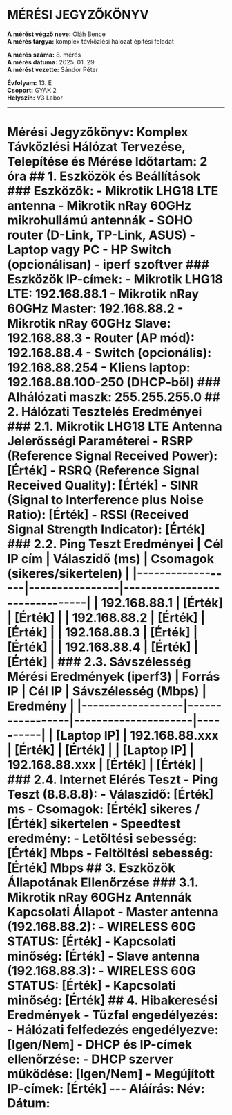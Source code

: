 # MÉRÉSI JEGYZŐKÖNYV

**A mérést végző neve:** Oláh Bence  
**A mérés tárgya:** komplex távközlési hálózat építési feladat


**A mérés száma:** 8. mérés  
**A mérés dátuma:** 2025. 01. 29  
**A mérést vezette:** Sándor Péter  

**Évfolyam:** 13. E  
**Csoport:** GYAK 2  
**Helyszín:** V3 Labor 

---



# Mérési Jegyzőkönyv: Komplex Távközlési Hálózat Tervezése, Telepítése és Mérése **Időtartam:** 2 óra ## 1. Eszközök és Beállítások ### Eszközök: - Mikrotik LHG18 LTE antenna - Mikrotik nRay 60GHz mikrohullámú antennák - SOHO router (D-Link, TP-Link, ASUS) - Laptop vagy PC - HP Switch (opcionálisan) - iperf szoftver ### Eszközök IP-címek: - Mikrotik LHG18 LTE: 192.168.88.1 - Mikrotik nRay 60GHz Master: 192.168.88.2 - Mikrotik nRay 60GHz Slave: 192.168.88.3 - Router (AP mód): 192.168.88.4 - Switch (opcionális): 192.168.88.254 - Kliens laptop: 192.168.88.100-250 (DHCP-ből) ### Alhálózati maszk: 255.255.255.0 ## 2. Hálózati Tesztelés Eredményei ### 2.1. Mikrotik LHG18 LTE Antenna Jelerősségi Paraméterei - **RSRP (Reference Signal Received Power):** [Érték] - **RSRQ (Reference Signal Received Quality):** [Érték] - **SINR (Signal to Interference plus Noise Ratio):** [Érték] - **RSSI (Received Signal Strength Indicator):** [Érték] ### 2.2. Ping Teszt Eredményei | Cél IP cím | Válaszidő (ms) | Csomagok (sikeres/sikertelen) | |------------------|----------------|-------------------------------| | 192.168.88.1 | [Érték] | [Érték] | | 192.168.88.2 | [Érték] | [Érték] | | 192.168.88.3 | [Érték] | [Érték] | | 192.168.88.4 | [Érték] | [Érték] | ### 2.3. Sávszélesség Mérési Eredmények (iperf3) | Forrás IP | Cél IP | Sávszélesség (Mbps) | Eredmény | |------------------|-----------------|---------------------|----------| | [Laptop IP] | 192.168.88.xxx | [Érték] | [Érték] | | [Laptop IP] | 192.168.88.xxx | [Érték] | [Érték] | ### 2.4. Internet Elérés Teszt - **Ping Teszt (8.8.8.8):** - Válaszidő: [Érték] ms - Csomagok: [Érték] sikeres / [Érték] sikertelen - **Speedtest eredmény:** - Letöltési sebesség: [Érték] Mbps - Feltöltési sebesség: [Érték] Mbps ## 3. Eszközök Állapotának Ellenőrzése ### 3.1. Mikrotik nRay 60GHz Antennák Kapcsolati Állapot - **Master antenna (192.168.88.2):** - WIRELESS 60G STATUS: [Érték] - Kapcsolati minőség: [Érték] - **Slave antenna (192.168.88.3):** - WIRELESS 60G STATUS: [Érték] - Kapcsolati minőség: [Érték] ## 4. Hibakeresési Eredmények - **Tűzfal engedélyezés:** - Hálózati felfedezés engedélyezve: [Igen/Nem] - **DHCP és IP-címek ellenőrzése:** - DHCP szerver működése: [Igen/Nem] - Megújított IP-címek: [Érték] --- **Aláírás:** **Név:** **Dátum:**
